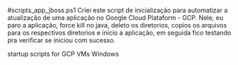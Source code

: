 #scripts_app_jboss.ps1
Criei este script de inicialização para automatizar a atualização de uma aplicação no Google Cloud Plataform - GCP.
Nele, eu paro a aplicação, force kill no java, deleto os diretorios, copios os arquivos para os respectivos diretorios e inicio a aplicação, em seguida fico testando pra verificar se iniciou com sucesso.

startup scripts for GCP VMs Windows